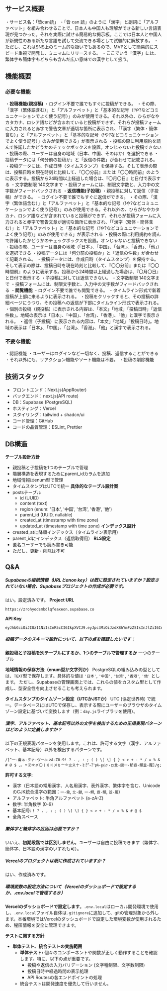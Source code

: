 ## サービス概要
・サービス名：「皆can読」
・「皆 can 読」のように「漢字」と副詞に「アルファベット」を組み合わせることで、日本人も中国人も理解ができる新しい言語表現が見つかった。それを実際に試せる簡易的な掲示板。ここでは日本人と中国人が新規性のある新たな言語を試して交流できる場として試験的に解放する。
・ただし、これはSNS上のミーム的な扱いでもあるので、MVPとして簡易的にスピード重視で開発し、ミニマムにリリースする。
・ここでいう「漢字」には、繁体字も簡体字もどちらも含んだ広い意味での漢字として扱う。

## 機能概要
### 必要な機能
・**投稿機能(親投稿)**
	・ログイン不要で誰でもすぐに投稿ができる。
	・その際、「漢字（繁体語含む）」と「アルファベット」と「基本的な記号（!や?などコミュニケーションでよく使う記号）」のみが使用できる。それ以外の、ひらがなやカタカナ、ロシア語などが含まれていると投稿ができず、それらが投稿フォームに入力されると赤字で警告文章が適切な箇所に表示され、「「漢字（繁体・簡体含む）」と「アルファベット」と「基本的な記号（!や?などコミュニケーションでよく使う記号）」のみが使用できる」が表示される
	・投稿の際に利用規約を読んで許諾したかどうかのチェックボックスを設置。オンじゃないと投稿できない
	・投稿の際、ユーザーは自身の地域（日本、中国、そのほか）を選択できる
	・投稿データには「何分前の投稿か」と「返信の件数」が合わせて記載される。
	・投稿データには、作成日時（タイムスタンプ）を保持する。そして表示の際は、投稿日時を現在時刻と比較して、『〇〇分前』または『〇〇時間前』のように表示する。投稿から24時間以上経過した場合は、『〇月〇日』と日付で表示する
	・文字数制限 140文字まで
	・投稿フォームには、制限文字数と、入力中の文字数がフィードバックされる
・**返信機能(子投稿)**
	・親投稿に対して返信（子投稿）ができる。
	・ログイン不要で誰でもすぐに返信ができる。
	・その際、「漢字（繁体語含む）」と「アルファベット」と「基本的な記号（!や?などコミュニケーションでよく使う記号）」のみが使用できる。それ以外の、ひらがなやカタカナ、ロシア語などが含まれていると投稿ができず、それらが投稿フォームに入力されると赤字で警告文章が適切な箇所に表示され、「「漢字（繁体・簡体含む）」と「アルファベット」と「基本的な記号（!や?などコミュニケーションでよく使う記号）」のみが使用できる」が表示される
	・投稿の際に利用規約を読んで許諾したかどうかのチェックボックスを設置。オンじゃないと投稿できない
	・投稿の際、ユーザーは自身の地域（「日本」、「中国」、「台湾」、「香港」、「他」）を選択できる
	・投稿データには「何分前の投稿か」と「返信の件数」が合わせて記載される。
	・投稿データには、作成日時（タイムスタンプ）を保持する。そして表示の際は、投稿日時を現在時刻と比較して、『〇〇分前』または『〇〇時間前』のように表示する。投稿から24時間以上経過した場合は、『〇月〇日』と日付で表示する
	・子投稿に対しては返信できない。
	・文字数制限 140文字まで
	・投稿フォームには、制限文字数と、入力中の文字数がフィードバックされる
・**閲覧機能**
	・ログイン不要で誰でも閲覧できる。
	・タイムライン形式で新着投稿が上部に来るように表示される。
	・投稿をクリックすると、その投稿の詳細ページにうつり、その投稿への返信が下部にタイムライン形式で表示される。
・個別の投稿（親投稿）に表示される内容は、「本文」「地域」「投稿日時」「返信件数」。地域の表示は「日本」、「中国」、「台湾」、「香港」、「他」と漢字で表示される。
	・返信（子投稿）に表示される内容は、「本文」「地域」「投稿日時」。地域の表示は「日本」、「中国」、「台湾」、「香港」、「他」と漢字で表示される。
### 不要な機能
・認証機能
	・ユーザーはログインなど一切なく、投稿、返信することができる
・それ以外にも、リアクション機能やソート機能は不要。
・投稿の削除機能


## 技術スタック

- フロントエンド：Next.js(AppRouter)
- バックエンド：next.js(API route)
- DB：Supabase (PostgreSQL)
- ホスティング：Vercel
- スタイリング：tailwind + shadcn/ui
- コード管理：GitHub
-  コードの品質管理：ESLint, Prettier


## DB構造
**テーブル設計方針**
- 親投稿と子投稿を1つのテーブルで管理
- 階層構造を表現するためにparent_idカラムを追加
- 地域情報はenum型で管理
- タイムスタンプはUTCで統一
**具体的なテーブル設計案**
- postsテーブル
	- id (UUID)
	- content (text)
	- region (enum: '日本', '中国', '台湾', '香港', '他')
	- parent_id (UUID, nullable)
	- created_at (timestamp with time zone)
	- updated_at (timestamp with time zone)
**インデックス設計**
- created_atに降順インデックス（タイムライン表示用）
- parent_idにインデックス（返信取得用）
**RLS設定**
- 匿名ユーザーでも読み書き可能
- ただし、更新・削除は不可


## Q&A

##### Supabaseの接続情報（URLとanon key）は既に設定されていますか？設定されていない場合、Supabaseプロジェクトの作成が必要です。
はい。設定済みです。
**Project URL**
```
https://zrohyodsmbdlqfeaxeon.supabase.co
```
**API Key**
```
eyJhbGciOiJIUzI1NiIsInR5cCI6IkpXVCJ9.eyJpc3MiOiJzdXBhYmFzZSIsInJlZiI6Inpyb2h5b2RzbWJkbHFmZWF4ZW9uIiwicm9sZSI6ImFub24iLCJpYXQiOjE3Mzc2OTk3MjQsImV4cCI6MjA1MzI3NTcyNH0.g53nNFNvJVUhA0XFA2rA_ZihZwsk3Sr4DxPjLVjIAiQ
```

##### 投稿データのスキーマ設計について、以下の点を確認したいです：
**親投稿と子投稿を別テーブルにするか、1つのテーブルで管理するか**
一つのテーブル

**地域情報の保存方法（enum型か文字列か）**
PostgreSQLの組み込みの型としては、`TEXT`型で保存します。具体的な値は `'日本'`, `'中国'`, `'台湾'`, `'香港'`, `'他'` とします。 ただし、Supabaseの管理画面上では、これらの値をカスタム型として作成し、型安全性を向上させることも考えられます。

**タイムスタンプのタイムゾーン設定（UTCかJSTか）**
UTC (協定世界時) で統一。データベースにはUTCで保存し、表示する際にユーザーのブラウザのタイムゾーン設定に基づいて変換します（例：`day.js`ライブラリを使用）。
##### 漢字、アルファベット、基本記号以外の文字を検出するための正規表現パターンはどのように定義しますか？
以下の正規表現パターンを使用します。これは、許可する文字（漢字、アルファベット、基本記号）以外を検出するパターンです。
```
/[^一-龠ぁ-ゔァ-ヴーa-zA-Z0-9! ? . , : ; ( ) \[ \] { } < > + - * / = % & # @ $ 、。〃〄々〆〇〡〢〣〤〥〦〧〨〩〸-〻㍐-㍗㎀-㏿ㇰ-ㇿ㐀-䶵一-鿕豈-頻並-龎]/g;
```
**許可する文字:**
- 漢字（日本語の常用漢字、人名用漢字、表外漢字、繁体字を含む、UnicodeのCJK統合漢字の範囲：`一-龠`, `㐀-䶵`, `一-鿕`, `豈-頻`, `並-龎`）
- アルファベット: 半角アルファベット (a-zA-Z)
- 数字: 半角数字 (0-9)
- 基本記号: `! ? . , : ; ( ) \[ \] { } < > + - * / = % & # @ $`
- 全角スペース

##### 繁体字と簡体字の区別は必要ですか？
いいえ、**初期段階では区別しません**。ユーザーは自由に投稿できます（繁体字、簡体字、日本語の漢字のいずれも可）。

##### Vercelのプロジェクトは既に作成されていますか？
はい、作成済みです。
##### 環境変数の設定方法について（Vercelのダッシュボードで設定するか、.env.localで管理するか）
**Vercelのダッシュボードで設定します**。`.env.local`はローカル開発環境で使用し、`.env.local`ファイル自体は`.gitignore`に追加して、gitの管理対象から外します。本番環境ではVercelのダッシュボードで設定した環境変数が使用されるため、秘匿情報を安全に管理できます。

**テストに関する方針**
- **単体テスト、統合テストの実施範囲**
    - **単体テスト:** 個々のコンポーネントや関数が正しく動作することを確認します。特に、以下の点が重要です。
        - 投稿や返信の入力バリデーション (文字種制限、文字数制限)
        - 投稿日時や経過時間の表示処理
        - API Routesの各エンドポイントの処理
    - 統合テストは開発速度を優先して行いません。
